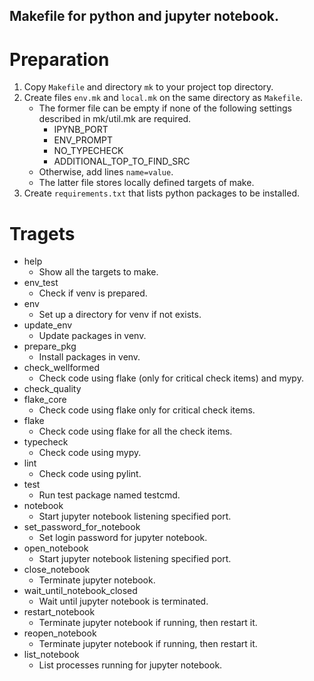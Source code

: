Makefile for python and jupyter notebook.
----
# Preparation
1. Copy `Makefile` and directory `mk` to your project top directory.
1. Create files `env.mk` and `local.mk` on the same directory as `Makefile`.
    - The former file can be empty if none of the following settings described in mk/util.mk are required.
        - IPYNB_PORT
        - ENV_PROMPT
        - NO_TYPECHECK
        - ADDITIONAL_TOP_TO_FIND_SRC
    - Otherwise, add lines `name=value`.
    - The latter file stores locally defined targets of make.
1. Create `requirements.txt` that lists python packages to be installed.

# Tragets
- help
    - Show all the targets to make.
- env_test
    - Check if venv is prepared.
- env
    - Set up a directory for venv if not exists.
- update_env
    - Update packages in venv.
- prepare_pkg
    - Install packages in venv.
- check_wellformed
    - Check code using flake (only for critical check items) and mypy.
- check_quality
- flake_core
    - Check code using flake only for critical check items.
- flake
    - Check code using flake for all the check items.
- typecheck
    - Check code using mypy.
- lint
    - Check code using pylint.
- test
    - Run test package named testcmd.
- notebook
    - Start jupyter notebook listening specified port.
- set_password_for_notebook
    - Set login password for jupyter notebook.
- open_notebook
    - Start jupyter notebook listening specified port.
- close_notebook
    - Terminate jupyter notebook.
- wait_until_notebook_closed
    - Wait until jupyter notebook is terminated.
- restart_notebook
    - Terminate jupyter notebook if running, then restart it.
- reopen_notebook
    - Terminate jupyter notebook if running, then restart it.
- list_notebook
    - List processes running for jupyter notebook.
